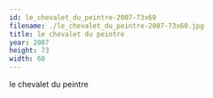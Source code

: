 ```yaml
---
id: le_chevalet_du_peintre-2007-73x60
filename: ./le_chevalet_du_peintre-2007-73x60.jpg
title: le chevalet du peintre
year: 2007
height: 73
width: 60
---
```


le chevalet du peintre